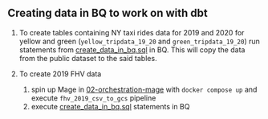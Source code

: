 ## Creating data in BQ to work on with dbt

1. To create tables containing NY taxi rides data for 2019 and 2020 for yellow and green (`yellow_tripdata_19_20` and `green_tripdata_19_20`) 
run statements from [create_data_in_bq.sql](create_data_in_bq.sql) in BQ. This will copy the data from the public dataset to the said tables.

1. To create 2019 FHV data 
    1. spin up Mage in [02-orchestration-mage](../02-orchestration-mage/) with `docker compose up` and execute `fhv_2019_csv_to_gcs` pipeline
    1. execute [create_data_in_bq.sql](create_data_in_bq.sql) statements in BQ

